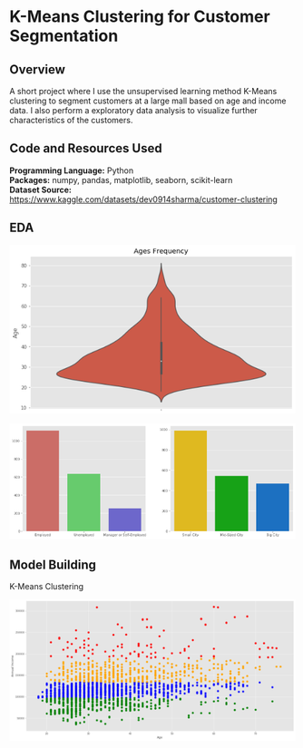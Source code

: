 # K-Means Clustering for Customer Segmentation

## Overview
A short project where I use the unsupervised learning method K-Means clustering to segment customers at a large mall based on age and income data. I also perform a exploratory data analysis to visualize further characteristics of the customers.

## Code and Resources Used

**Programming Language:** Python  
**Packages:** numpy, pandas, matplotlib, seaborn, scikit-learn  
**Dataset Source:** https://www.kaggle.com/datasets/dev0914sharma/customer-clustering

## EDA

![](ages_dist.png)

![](dist.png)

## Model Building

K-Means Clustering

![](customer_clustering.png)
